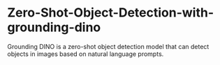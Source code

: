 # Zero-Shot-Object-Detection-with-grounding-dino
Grounding DINO is a zero-shot object detection model that can detect objects in images based on natural language prompts. 
